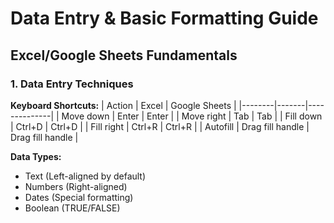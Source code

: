 # Data Entry & Basic Formatting Guide

## Excel/Google Sheets Fundamentals

### 1. Data Entry Techniques

**Keyboard Shortcuts:**
| Action | Excel | Google Sheets |
|--------|-------|--------------|
| Move down | Enter | Enter |
| Move right | Tab | Tab |
| Fill down | Ctrl+D | Ctrl+D |
| Fill right | Ctrl+R | Ctrl+R |
| Autofill | Drag fill handle | Drag fill handle |

**Data Types:**
- Text (Left-aligned by default)
- Numbers (Right-aligned)
- Dates (Special formatting)
- Boolean (TRUE/FALSE)

